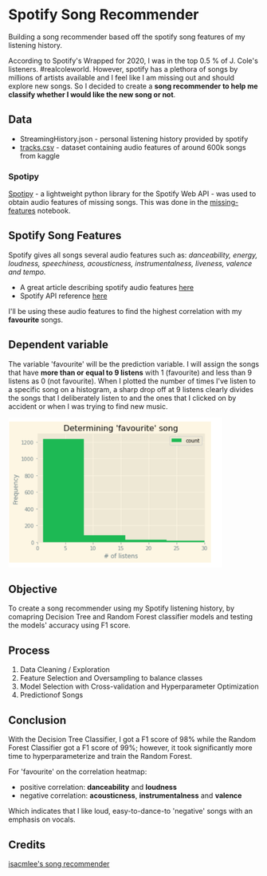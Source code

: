 # Spotify Song Recommender
Building a song recommender based off the spotify song features of my listening history.

According to Spotify's Wrapped for 2020, I was in the top 0.5 % of J. Cole's listeners. #realcoleworld. However, spotify has a plethora of songs by millions of artists available and I feel like I am missing out and should explore new songs. So I decided to create a **song recommender to help me classify whether I would like the new song or not**.

## Data
- StreamingHistory.json - personal listening history provided by spotify 
- [tracks.csv](https://www.kaggle.com/yamaerenay/spotify-dataset-19212020-160k-tracks?select=tracks.csv) - dataset containing audio features of around 600k songs from kaggle

### Spotipy
[Spotipy](https://spotipy.readthedocs.io) - a lightweight python library for the Spotify Web API - was used to obtain audio features of missing songs. This was done in the [missing-features](missing-features.ipynb) notebook.  

## Spotify Song Features
Spotify gives all songs several audio features such as: *danceability, energy, loudness, speechiness, acousticness, instrumentalness, liveness, valence and tempo.*

- A great article describing spotify audio features [here](https://medium.com/@boplantinga/what-do-spotifys-audio-features-tell-us-about-this-year-s-eurovision-song-contest-66ad188e112a#379f) 
- Spotify API reference [here](https://developer.spotify.com/documentation/web-api/reference/#endpoint-get-audio-features)

I'll be using these audio features to find the highest correlation with my **favourite** songs.  

## Dependent variable
The variable 'favourite' will be the prediction variable. I will assign the songs that have **more than or equal to 9 listens** with 1 (favourite) and less than 9 listens as 0 (not favourite). 
When I plotted the number of times I've listen to a specific song on a histogram, a sharp drop off at 9 listens clearly divides the songs that I deliberately listen to and the ones that I clicked on by accident or when I was trying to find new music.

<img src="images/why9.PNG" height="300">

## Objective
To create a song recommender using my Spotify listening history, by comapring Decision Tree and Random Forest classifier models and testing the models' accuracy using F1 score.

## Process
1. Data Cleaning / Exploration
2. Feature Selection and Oversampling to balance classes
3. Model Selection with Cross-validation and Hyperparameter Optimization
4. Predictionof Songs


## Conclusion
With the Decision Tree Classifier, I got a F1 score of 98% while the Random Forest Classifier got a F1 score of 99%; however, it took significantly more time to hyperparameterize and train the Random Forest.

For 'favourite' on the correlation heatmap:
- positive correlation: **danceability** and **loudness**
- negative correlation: **acousticness**, **instrumentalness** and **valence**

Which indicates that I like loud, easy-to-dance-to 'negative' songs with an emphasis on vocals.

## Credits
[isacmlee's song recommender](https://github.com/isacmlee/song-recommender.git)
